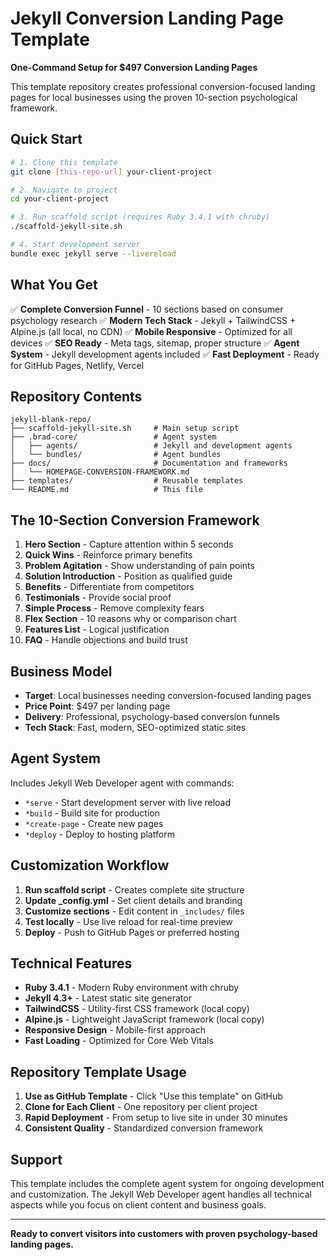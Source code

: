 # Jekyll Conversion Landing Page Template

**One-Command Setup for $497 Conversion Landing Pages**

This template repository creates professional conversion-focused landing pages for local businesses using the proven 10-section psychological framework.

## Quick Start

```bash
# 1. Clone this template
git clone [this-repo-url] your-client-project

# 2. Navigate to project
cd your-client-project

# 3. Run scaffold script (requires Ruby 3.4.1 with chruby)
./scaffold-jekyll-site.sh

# 4. Start development server
bundle exec jekyll serve --livereload
```

## What You Get

✅ **Complete Conversion Funnel** - 10 sections based on consumer psychology research
✅ **Modern Tech Stack** - Jekyll + TailwindCSS + Alpine.js (all local, no CDN)
✅ **Mobile Responsive** - Optimized for all devices
✅ **SEO Ready** - Meta tags, sitemap, proper structure
✅ **Agent System** - Jekyll development agents included
✅ **Fast Deployment** - Ready for GitHub Pages, Netlify, Vercel

## Repository Contents

```
jekyll-blank-repo/
├── scaffold-jekyll-site.sh     # Main setup script
├── .brad-core/                 # Agent system
│   ├── agents/                 # Jekyll and development agents
│   └── bundles/                # Agent bundles
├── docs/                       # Documentation and frameworks
│   └── HOMEPAGE-CONVERSION-FRAMEWORK.md
├── templates/                  # Reusable templates
└── README.md                   # This file
```

## The 10-Section Conversion Framework

1. **Hero Section** - Capture attention within 5 seconds
2. **Quick Wins** - Reinforce primary benefits
3. **Problem Agitation** - Show understanding of pain points
4. **Solution Introduction** - Position as qualified guide
5. **Benefits** - Differentiate from competitors
6. **Testimonials** - Provide social proof
7. **Simple Process** - Remove complexity fears
8. **Flex Section** - 10 reasons why or comparison chart
9. **Features List** - Logical justification
10. **FAQ** - Handle objections and build trust

## Business Model

- **Target**: Local businesses needing conversion-focused landing pages
- **Price Point**: $497 per landing page
- **Delivery**: Professional, psychology-based conversion funnels
- **Tech Stack**: Fast, modern, SEO-optimized static sites

## Agent System

Includes Jekyll Web Developer agent with commands:
- `*serve` - Start development server with live reload
- `*build` - Build site for production
- `*create-page` - Create new pages
- `*deploy` - Deploy to hosting platform

## Customization Workflow

1. **Run scaffold script** - Creates complete site structure
2. **Update _config.yml** - Set client details and branding
3. **Customize sections** - Edit content in `_includes/` files
4. **Test locally** - Use live reload for real-time preview
5. **Deploy** - Push to GitHub Pages or preferred hosting

## Technical Features

- **Ruby 3.4.1** - Modern Ruby environment with chruby
- **Jekyll 4.3+** - Latest static site generator
- **TailwindCSS** - Utility-first CSS framework (local copy)
- **Alpine.js** - Lightweight JavaScript framework (local copy)
- **Responsive Design** - Mobile-first approach
- **Fast Loading** - Optimized for Core Web Vitals

## Repository Template Usage

1. **Use as GitHub Template** - Click "Use this template" on GitHub
2. **Clone for Each Client** - One repository per client project
3. **Rapid Deployment** - From setup to live site in under 30 minutes
4. **Consistent Quality** - Standardized conversion framework

## Support

This template includes the complete agent system for ongoing development and customization. The Jekyll Web Developer agent handles all technical aspects while you focus on client content and business goals.

---

**Ready to convert visitors into customers with proven psychology-based landing pages.**